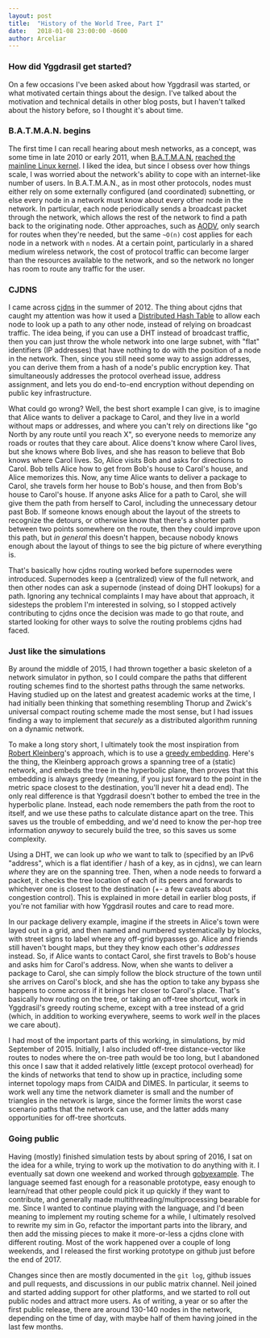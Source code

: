 ```yaml
---
layout: post
title:  "History of the World Tree, Part I"
date:   2018-01-08 23:00:00 -0600
author: Arceliar
---
```


### How did Yggdrasil get started?

On a few occasions I've been asked about how Yggdrasil was started, or what motivated certain things about the design.
I've talked about the motivation and technical details in other blog posts, but I haven't talked about the history before, so I thought it's about time.

### B.A.T.M.A.N. begins

The first time I can recall hearing about mesh networks, as a concept, was some time in late 2010 or early 2011, when [B.A.T.M.A.N.](https://www.open-mesh.org) [reached the mainline Linux kernel](https://kernelnewbies.org/Linux_2_6_38#B.A.T.M.A.N._mesh_protocol).
I liked the idea, but since I obsess over how things scale, I was worried about the network's ability to cope with an internet-like number of users.
In B.A.T.M.A.N., as in most other protocols, nodes must either rely on some externally configured (and coordinated) subnetting, or else every node in a network must know about every other node in the network.
In particular, each node periodically sends a broadcast packet through the network, which allows the rest of the network to find a path back to the originating node.
Other approaches, such as [AODV](https://en.wikipedia.org/wiki/Ad_hoc_On-Demand_Distance_Vector_Routing), only search for routes when they're needed, but the same `~O(n)` cost applies for each node in a network with `n` nodes.
At a certain point, particularly in a shared medium wireless network, the cost of protocol traffic can become larger than the resources available to the network, and so the network no longer has room to route any traffic for the user.

### CJDNS

I came across [cjdns](https://github.com/cjdelisle/cjdns) in the summer of 2012.
The thing about cjdns that caught my attention was how it used a [Distributed Hash Table](https://en.wikipedia.org/wiki/Distributed_hash_table) to allow each node to look up a path to any other node, instead of relying on broadcast traffic.
The idea being, if you can use a DHT instead of broadcast traffic, then you can just throw the whole network into one large subnet, with "flat" identifiers (IP addresses) that have nothing to do with the position of a node in the network.
Then, since you still need some way to assign addresses, you can derive them from a hash of a node's public encryption key.
That simultaneously addresses the protocol overhead issue, address assignment, and lets you do end-to-end encryption without depending on public key infrastructure.

What could go wrong?
Well, the best short example I can give, is to imagine that Alice wants to deliver a package to Carol, and they live in a world without maps or addresses, and where you can't rely on directions like "go North by any route until you reach X", so everyone needs to memorize any roads or routes that they care about.
Alice doens't know where Carol lives, but she knows where Bob lives, and she has reason to believe that Bob knows where Carol lives.
So, Alice visits Bob and asks for directions to Carol.
Bob tells Alice how to get from Bob's house to Carol's house, and Alice memorizes this.
Now, any time Alice wants to deliver a package to Carol, she travels form her house to Bob's house, and then from Bob's house to Carol's house.
If anyone asks Alice for a path to Carol, she will give them the path from herself to Carol, including the unnecessary detour past Bob.
If someone knows enough about the layout of the streets to recognize the detours, or otherwise know that there's a shorter path between two points somewhere on the route, then they could improve upon this path, but *in general* this doesn't happen, because nobody knows enough about the layout of things to see the big picture of where everything is.

That's basically how cjdns routing worked before supernodes were introduced.
Supernodes keep a (centralized) view of the full network, and then other nodes can ask a supernode (instead of doing DHT lookups) for a path.
Ignoring any technical complaints I may have about that approach, it sidesteps the problem I'm interested in solving, so I stopped actively contributing to cjdns once the decision was made to go that route, and started looking for other ways to solve the routing problems cjdns had faced.

### Just like the simulations

By around the middle of 2015, I had thrown together a basic skeleton of a network simulator in python, so I could compare the paths that different routing schemes find to the shortest paths through the same networks.
Having studied up on the latest and greatest academic works at the time, I had initially been thinking that something resembling Thorup and Zwick's universal compact routing scheme made the most sense, but I had issues finding a way to implement that *securely* as a distributed algorithm running on a dynamic network.

To make a long story short, I ultimately took the most inspiration from [Robert Kleinberg](https://en.wikipedia.org/wiki/Robert_Kleinberg)'s approach, which is to use a [greedy embedding](https://en.wikipedia.org/wiki/Greedy_embedding#Hyperbolic_and_succinct_embeddings).
Here's the thing, the Kleinberg approach grows a spanning tree of a (static) network, and embeds the tree in the hyperbolic plane, then proves that this embedding is always greedy (meaning, if you just forward to the point in the metric space closest to the destination, you'll never hit a dead end).
The only real difference is that Yggdrasil doesn't bother to embed the tree in the hyperbolic plane.
Instead, each node remembers the path from the root to itself, and we use these paths to calculate distance apart on the tree.
This saves us the trouble of embedding, and we'd need to know the per-hop tree information *anyway* to securely build the tree, so this saves us some complexity.

Using a DHT, we can look up *who* we want to talk to (specified by an IPv6 "address", which is a flat identifier / hash of a key, as in cjdns), we can learn *where* they are on the spanning tree.
Then, when a node needs to forward a packet, it checks the tree location of each of its peers and forwards to whichever one is closest to the destination (+- a few caveats about congestion control).
This is explained in more detail in earlier blog posts, if you're not familiar with how Yggdrasil routes and care to read more.

In our package delivery example, imagine if the streets in Alice's town were layed out in a grid, and then named and numbered systematically by blocks, with street signs to label where any off-grid bypasses go.
Alice and friends still haven't bought maps, but they they know each other's *addresses* instead.
So, if Alice wants to contact Carol, she first travels to Bob's house and asks him for Carol's address.
Now, when she wants to deliver a package to Carol, she can simply follow the block structure of the town until she arrives on Carol's block, and she has the option to take any bypass she happens to come across if it brings her closer to Carol's place.
That's basically how routing on the tree, or taking an off-tree shortcut, work in Yggdrasil's greedy routing scheme, except with a tree instead of a grid (which, in addition to working everywhere, seems to work *well* in the places we care about).

I had most of the important parts of this working, in simulations, by mid September of 2015.
Initially, I also included off-tree distance-vector like routes to nodes where the on-tree path would be too long, but I abandoned this once I saw that it added relatively little (except protocol overhead) for the kinds of networks that tend to show up in practice, including some internet topology maps from CAIDA and DIMES.
In particular, it seems to work well any time the network diameter is small and the number of triangles in the network is large, since the former limits the worst case scenario paths that the network can use, and the latter adds many opportunities for off-tree shortcuts.

### Going public

Having (mostly) finished simulation tests by about spring of 2016, I sat on the idea for a while, trying to work up the motivation to do anything with it.
I eventually sat down one weekend and worked through [gobyexample](https://gobyexample.com/).
The language seemed fast enough for a reasonable prototype, easy enough to learn/read that other people could pick it up quickly if they want to contribute, and generally made multithreading/multiprocessing bearable for me.
Since I wanted to continue playing with the language, and I'd been meaning to implement my routing scheme for a while, I ultimately resolved to rewrite my sim in Go, refactor the important parts into the library, and then add the missing pieces to make it more-or-less a cjdns clone with different routing.
Most of the work happened over a couple of long weekends, and I released the first working prototype on github just before the end of 2017.

Changes since then are mostly documented in the `git log`, github issues and pull requests, and discussions in our public matrix channel.
Neil joined and started adding support for other platforms, and we started to roll out public nodes and attract more users.
As of writing, a year or so after the first public release, there are around 130-140 nodes in the network, depending on the time of day, with maybe half of them having joined in the last few months.
